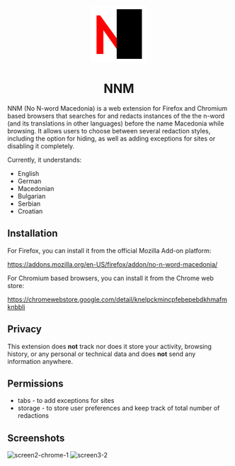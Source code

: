 <p align="center"><img src="https://github.com/Dimithrandir/nnm/blob/master/img/nnm-128.png" alt="" width="128px" height="128px"/></p>
<h1 align="center">NNM</h1>

NNM (No N-word Macedonia) is a web extension for Firefox and Chromium based browsers that searches for and redacts instances of the the n-word (and its translations in other languages) before the name Macedonia while browsing. It allows users to choose between several redaction styles, including the option for hiding, as well as adding exceptions for sites or disabling it completely. 

Currently, it understands:
* English
* German
* Macedonian
* Bulgarian
* Serbian
* Croatian

## Installation
For Firefox, you can install it from the official Mozilla Add-on platform:

https://addons.mozilla.org/en-US/firefox/addon/no-n-word-macedonia/

For Chromium based browsers, you can install it from the Chrome web store:

https://chromewebstore.google.com/detail/knelpckmincpfebepebdkhmafmknbbli

## Privacy
This extension does **not** track nor does it store your activity, browsing history, or any personal or technical data and does **not** send any information anywhere.

## Permissions
* tabs - to add exceptions for sites
* storage - to store user preferences and keep track of total number of redactions

## Screenshots

![screen2-chrome-1](https://github.com/Dimithrandir/nnm/assets/24793925/3a032ea6-6771-4925-baea-2f5d1c9ec809) ![screen3-2](https://github.com/user-attachments/assets/55571fbd-63cc-40ce-998a-276eb38afc94)
